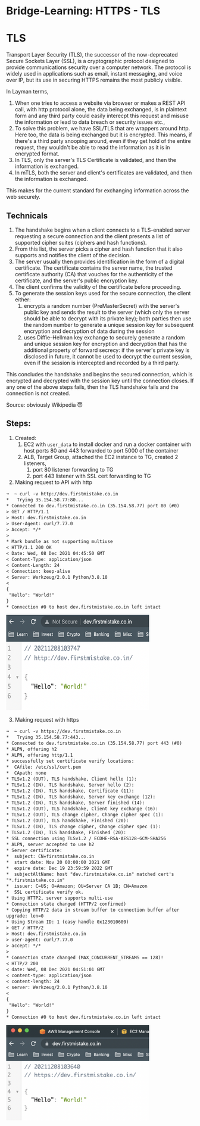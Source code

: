 # Bridge-Learning: HTTPS - TLS

# TLS 
Transport Layer Security (TLS), the successor of the now-deprecated Secure Sockets Layer (SSL), is a cryptographic protocol designed to provide communications security over a computer network. The protocol is widely used in applications such as email, instant messaging, and voice over IP, but its use in securing HTTPS remains the most publicly visible.

In Layman terms,
1. When one tries to access a website via browser or makes a REST API call, with http protocol alone, the data being exchanged, is in plaintext form and any third party could easily interecpt this request and misuse the information or lead to data breach or security issues etc.,
2. To solve this problem, we have SSL/TLS that are wrappers around http. Here too, the data is being exchanged but it is encrypted. This means, if there's a third party snooping around, even if they get hold of the entire request, they wouldn't be able to read the information as it is in encrypted format.
3. In TLS, only the server's TLS Certificate is validated, and then the information is exchanged.
4. In mTLS, both the server and client's certificates are validated, and then the information is exchanged.

This makes for the current standard for exchanging information across the web securely.

## Technicals

1. The handshake begins when a client connects to a TLS-enabled server requesting a secure connection and the client presents a list of supported cipher suites (ciphers and hash functions).
2. From this list, the server picks a cipher and hash function that it also supports and notifies the client of the decision.
3. The server usually then provides identification in the form of a digital certificate. The certificate contains the server name, the trusted certificate authority (CA) that vouches for the authenticity of the certificate, and the server's public encryption key.
4. The client confirms the validity of the certificate before proceeding.
5. To generate the session keys used for the secure connection, the client either:
    1. encrypts a random number (PreMasterSecret) with the server's public key and sends the result to the server (which only the server should be able to decrypt with its private key); both parties then use the random number to generate a unique session key for subsequent encryption and decryption of data during the session
    2. uses Diffie–Hellman key exchange to securely generate a random and unique session key for encryption and decryption that has the additional property of forward secrecy: if the server's private key is disclosed in future, it cannot be used to decrypt the current session, even if the session is intercepted and recorded by a third party.

This concludes the handshake and begins the secured connection, which is encrypted and decrypted with the session key until the connection closes. If any one of the above steps fails, then the TLS handshake fails and the connection is not created.

Source: obviously Wikipedia 😇

## Steps:

 1. Created:
    1. EC2 with ```user_data``` to install docker and run a docker container with host ports 80 and 443 forwarded to port 5000 of the container
    2. ALB, Target Group, attached the EC2 instance to TG, created 2 listeners,
        1. port 80 listener forwarding to TG
        2. port 443 listener with SSL cert forwarding to TG
 2. Making request to API with http
 ```
 ➜  ~ curl -v http://dev.firstmistake.co.in
*   Trying 35.154.58.77:80...
* Connected to dev.firstmistake.co.in (35.154.58.77) port 80 (#0)
> GET / HTTP/1.1
> Host: dev.firstmistake.co.in
> User-Agent: curl/7.77.0
> Accept: */*
> 
* Mark bundle as not supporting multiuse
< HTTP/1.1 200 OK
< Date: Wed, 08 Dec 2021 04:45:50 GMT
< Content-Type: application/json
< Content-Length: 24
< Connection: keep-alive
< Server: Werkzeug/2.0.1 Python/3.8.10
< 
{
  "Hello": "World!"
}
* Connection #0 to host dev.firstmistake.co.in left intact
 ```
 <img src="assets/http.png" width="384" height="256">

 3. Making request with https
 ```
 ➜  ~ curl -v https://dev.firstmistake.co.in
*   Trying 35.154.58.77:443...
* Connected to dev.firstmistake.co.in (35.154.58.77) port 443 (#0)
* ALPN, offering h2
* ALPN, offering http/1.1
* successfully set certificate verify locations:
*  CAfile: /etc/ssl/cert.pem
*  CApath: none
* TLSv1.2 (OUT), TLS handshake, Client hello (1):
* TLSv1.2 (IN), TLS handshake, Server hello (2):
* TLSv1.2 (IN), TLS handshake, Certificate (11):
* TLSv1.2 (IN), TLS handshake, Server key exchange (12):
* TLSv1.2 (IN), TLS handshake, Server finished (14):
* TLSv1.2 (OUT), TLS handshake, Client key exchange (16):
* TLSv1.2 (OUT), TLS change cipher, Change cipher spec (1):
* TLSv1.2 (OUT), TLS handshake, Finished (20):
* TLSv1.2 (IN), TLS change cipher, Change cipher spec (1):
* TLSv1.2 (IN), TLS handshake, Finished (20):
* SSL connection using TLSv1.2 / ECDHE-RSA-AES128-GCM-SHA256
* ALPN, server accepted to use h2
* Server certificate:
*  subject: CN=firstmistake.co.in
*  start date: Nov 20 00:00:00 2021 GMT
*  expire date: Dec 19 23:59:59 2022 GMT
*  subjectAltName: host "dev.firstmistake.co.in" matched cert's "*.firstmistake.co.in"
*  issuer: C=US; O=Amazon; OU=Server CA 1B; CN=Amazon
*  SSL certificate verify ok.
* Using HTTP2, server supports multi-use
* Connection state changed (HTTP/2 confirmed)
* Copying HTTP/2 data in stream buffer to connection buffer after upgrade: len=0
* Using Stream ID: 1 (easy handle 0x123010600)
> GET / HTTP/2
> Host: dev.firstmistake.co.in
> user-agent: curl/7.77.0
> accept: */*
> 
* Connection state changed (MAX_CONCURRENT_STREAMS == 128)!
< HTTP/2 200 
< date: Wed, 08 Dec 2021 04:51:01 GMT
< content-type: application/json
< content-length: 24
< server: Werkzeug/2.0.1 Python/3.8.10
< 
{
  "Hello": "World!"
}
* Connection #0 to host dev.firstmistake.co.in left intact
 ```
<img src="assets/https.png" width="384" height="256">
 

